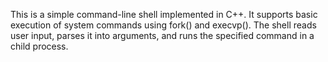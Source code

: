 This is a simple command-line shell implemented in C++. 
It supports basic execution of system commands using fork() and execvp().
The shell reads user input, parses it into arguments, and runs the specified command in a child process.
